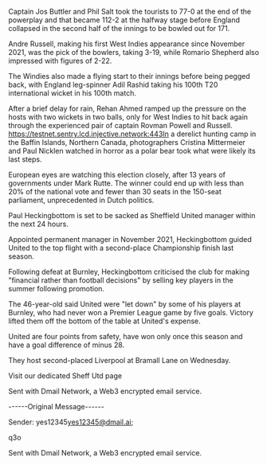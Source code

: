 
Captain Jos Buttler and Phil Salt took the tourists to 77-0 at the end of the powerplay and that became 112-2 at the halfway stage before England collapsed in the second half of the innings to be bowled out for 171.

Andre Russell, making his first West Indies appearance since November 2021, was the pick of the bowlers, taking 3-19, while Romario Shepherd also impressed with figures of 2-22.

The Windies also made a flying start to their innings before being pegged back, with England leg-spinner Adil Rashid taking his 100th T20 international wicket in his 100th match.

After a brief delay for rain, Rehan Ahmed ramped up the pressure on the hosts with two wickets in two balls, only for West Indies to hit back again through the experienced pair of captain Rovman Powell and Russell.
https://testnet.sentry.lcd.injective.network:443In a derelict hunting camp in the Baffin Islands, Northern Canada, photographers Cristina Mittermeier and Paul Nicklen watched in horror as a polar bear took what were likely its last steps.



European eyes are watching this election closely, after 13 years of governments under Mark Rutte. The winner could end up with less than 20% of the national vote and fewer than 30 seats in the 150-seat parliament, unprecedented in Dutch politics.

Paul Heckingbottom is set to be sacked as Sheffield United manager within the next 24 hours.



Appointed permanent manager in November 2021, Heckingbottom guided United to the top flight with a second-place Championship finish last season.


Following defeat at Burnley, Heckingbottom criticised the club for making "financial rather than football decisions" by selling key players in the summer following promotion.

The 46-year-old said United were "let down" by some of his players at Burnley, who had never won a Premier League game by five goals. Victory lifted them off the bottom of the table at United's expense.

United are four points from safety, have won only once this season and have a goal difference of minus 28.

They host second-placed Liverpool at Bramall Lane on Wednesday.

Visit our dedicated Sheff Utd page






Sent with Dmail Network, a Web3 encrypted email service.







------Original Message------

Sender: yes12345<yes12345@dmail.ai>;



q3o





Sent with Dmail Network, a Web3 encrypted email service.
